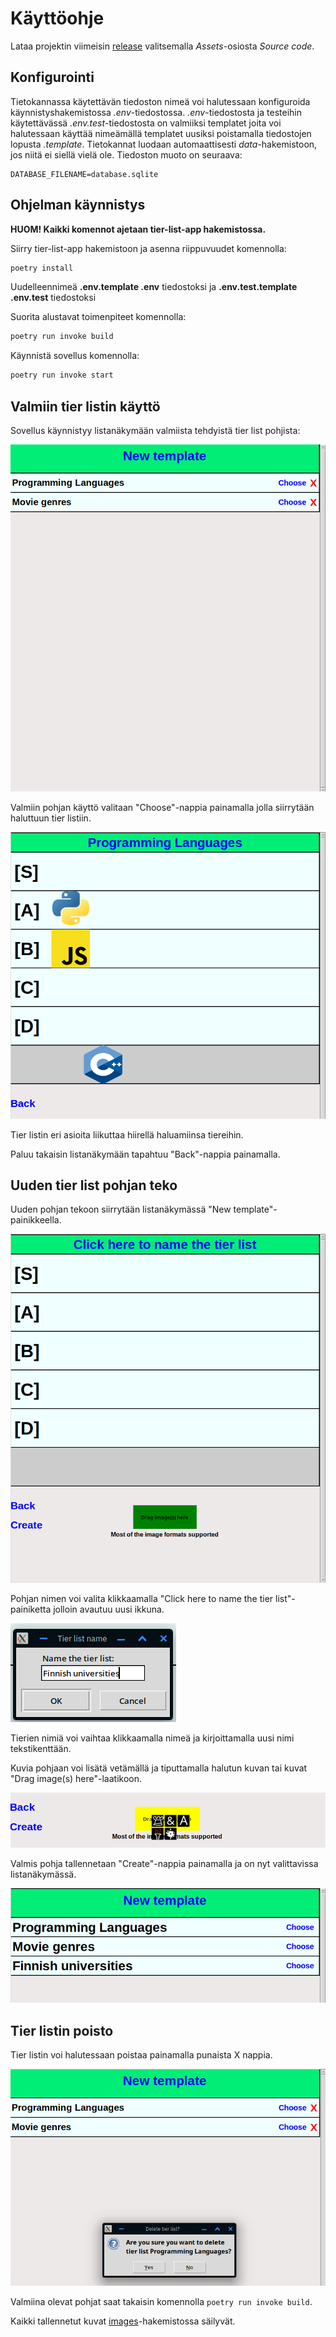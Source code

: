 # Käyttöohje

Lataa projektin viimeisin [release](https://github.com/fialco/ot-harjoitustyo/releases) valitsemalla _Assets_-osiosta _Source code_.

## Konfigurointi

Tietokannassa käytettävän tiedoston nimeä voi halutessaan konfiguroida käynnistyshakemistossa _.env_-tiedostossa. _.env_-tiedostosta ja testeihin käytettävässä _.env.test_-tiedostosta on valmiiksi templatet joita voi halutessaan käyttää nimeämällä templatet uusiksi poistamalla tiedostojen lopusta _.template_. Tietokannat luodaan automaattisesti _data_-hakemistoon, jos niitä ei siellä vielä ole. Tiedoston muoto on seuraava:

```
DATABASE_FILENAME=database.sqlite
```

## Ohjelman käynnistys

<b>HUOM! Kaikki komennot ajetaan tier-list-app hakemistossa.</b>

Siirry tier-list-app hakemistoon ja asenna riippuvuudet komennolla:

```bash
poetry install
```

Uudelleennimeä <b>.env.template .env</b> tiedostoksi ja <b>.env.test.template .env.test</b> tiedostoksi

Suorita alustavat toimenpiteet komennolla:

```bash
poetry run invoke build
```

Käynnistä sovellus komennolla:

```bash
poetry run invoke start
```

## Valmiin tier listin käyttö

Sovellus käynnistyy listanäkymään valmiista tehdyistä tier list pohjista:

![](./kuvat/kayttoohje-lista.png)

Valmiin pohjan käyttö valitaan "Choose"-nappia painamalla jolla siirrytään haluttuun tier listiin.

![](./kuvat/kayttoohje-valmis-pohja.png)

Tier listin eri asioita liikuttaa hiirellä haluamiinsa tiereihin.

Paluu takaisin listanäkymään tapahtuu "Back"-nappia painamalla.

## Uuden tier list pohjan teko

Uuden pohjan tekoon siirrytään listanäkymässä "New template"-painikkeella.

![](./kuvat/kayttoohje-uusi-pohja.png)

Pohjan nimen voi valita klikkaamalla "Click here to name the tier list"-painiketta jolloin avautuu uusi ikkuna.

![](./kuvat/kayttoohje-pohja-nimi.png)

Tierien nimiä voi vaihtaa klikkaamalla nimeä ja kirjoittamalla uusi nimi tekstikenttään.

Kuvia pohjaan voi lisätä vetämällä ja tiputtamalla halutun kuvan tai kuvat "Drag image(s) here"-laatikoon.

![](./kuvat/kayttoohje-pohja-kuvat.png)

Valmis pohja tallennetaan "Create"-nappia painamalla ja on nyt valittavissa listanäkymässä.

![](./kuvat/kayttoohje-uusi-lista.png)

## Tier listin poisto

Tier listin voi halutessaan poistaa painamalla punaista X nappia.

![](./kuvat/kayttoohje-poisto.png)

Valmiina olevat pohjat saat takaisin komennolla `poetry run invoke build`.

Kaikki tallennetut kuvat [images](../data/images/)-hakemistossa säilyvät.